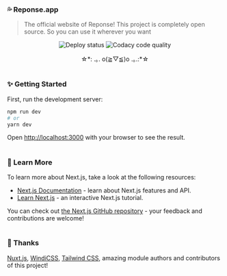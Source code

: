 ### 💦 Reponse.app
>  The official website of Reponse! 
>  This project is completely open source. So you can use it wherever you want

<p align="center">
  <img src="https://api.netlify.com/api/v1/badges/ecb2429b-4839-4076-adef-4ce7d1190315/deploy-status" alt="Deploy status" />

  <img src="https://app.codacy.com/project/badge/Grade/aa195e605de14ddbbdf9b25aaa0f9512" alt="Codacy code quality" />
  <p align="center">☆*: .｡. o(≧▽≦)o .｡.:*☆</p>
</p>

#

### ✨ Getting Started

First, run the development server:

```bash
npm run dev
# or
yarn dev
```

Open [http://localhost:3000](http://localhost:3000) with your browser to see the result.

#

### 🎄 Learn More

To learn more about Next.js, take a look at the following resources:

-  [Next.js Documentation](https://nextjs.org/docs) - learn about Next.js features and API.
-  [Learn Next.js](https://nextjs.org/learn) - an interactive Next.js tutorial.

You can check out [the Next.js GitHub repository](https://github.com/vercel/next.js/) - your feedback and contributions are welcome!

#

### 🙏 Thanks

[Nuxt.js](https://nuxtjs.org), [WindiCSS](https://github.com/windicss/windicss), [Tailwind CSS](https://github.com/tailwindcss/tailwindcss), amazing module authors and contributors of this project!
